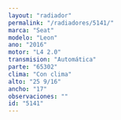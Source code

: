 ```yaml
---
layout: "radiador"
permalink: "/radiadores/5141/"
marca: "Seat"
modelo: "Leon"
ano: "2016"
motor: "L4 2.0"
transmision: "Automática"
parte: "65302"
clima: "Con clima"
alto: "25 9/16"
ancho: "17"
observaciones: ""
id: "5141"
---
```


